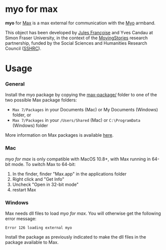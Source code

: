 # myo for max

**myo** for [Max](https://cycling74.com/products/max/) is a max external for communication with the [Myo](http://myo.com/) armband.

This object has been developed by [Jules Françoise](http://julesfrancoise.com/) and Yves Candau at Simon Fraser University, in the context of the [MovingStories](http://movingstories.ca/) research partnership, funded by the Social Sciences and Humanities Research Council ([SSHRC](http://www.sshrc-crsh.gc.ca/)).

# Usage

### General

Install the myo package by copying the [max-package/](./) folder to one of the two possible Max package folders:

* `Max 7/Packages` in your Documents (Mac) or My Documents (Windows) folder, or
* `Max 7/Packages` in your `/Users/Shared` (Mac) or `C:\ProgramData` (Windows) folder

More information on Max packages is available [here](https://docs.cycling74.com/max7/vignettes/packages).

### Mac

*myo for max* is only compatible with MacOS 10.8+, with Max running in 64-bit mode. To switch Max to 64-bit:

1. In the finder, finder "Max.app" in the applications folder
2. Right click and "Get Info"
3. Uncheck "Open in 32-bit mode"
4. restart Max

### Windows

Max needs dll files to load *myo for max*. You will otherwise get the following error message:

`Error 126 loading external myo`

Install the package as previously indicated to make the dll files in the package available to Max.
